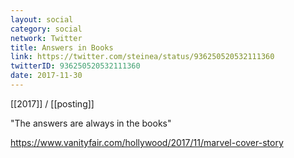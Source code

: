```yaml
---
layout: social
category: social
network: Twitter
title: Answers in Books
link: https://twitter.com/steinea/status/936250520532111360
twitterID: 936250520532111360
date: 2017-11-30
---
```


[[2017]] / [[posting]]

"The answers are always in the books"

<https://www.vanityfair.com/hollywood/2017/11/marvel-cover-story>
